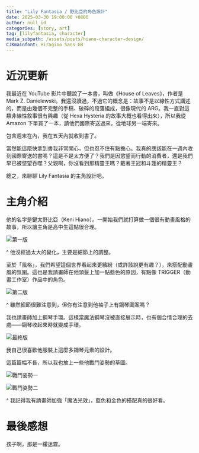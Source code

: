 ```yaml
---
title: "Lily Fantasia / 野比亞的角色設計"
date: 2025-03-30 19:00:00 +0800
author: null_id
categories: [story, art]
tag: [lilyfantasia, character]
media_subpath: /assets/posts/hiano-character-design/
CJKmainfont: Hiragino Sans GB
---
```


# 近況更新
我最近在 YouTube 影片中聽說了一本書，叫做《House of Leaves》，作者是 Mark Z. Danielewski。我還沒讀過，不過它的概念是：故事不是以線性方式講述的，而是由幾個不完整的手稿、破碎的段落組成，很像現代的 ARG。我一直對這類非線性敘事很有興趣（從 Hexa Hysteria 的故事大概也看得出來），所以我從 Amazon 下單買了一本，請他們國際寄送過來，從地球另一端寄來。

包含週末在內，我在五天內就收到書了。

當然能這麼快拿到書我非常開心，但也忍不住有點擔心。我真的應該能在一週內收到國際寄送的書嗎？這是不是太方便了？我們是因慾望而行動的消費者，還是我們早已被慾望吞噬？父親啊，你沒看到那精靈王嗎？戴著王冠和斗篷的精靈王？

總之，來聊聊 Lily Fantasia 的主角設計吧。

# 主角介紹
他的名字是鍵太野比亞（Keni Hiano）。一開始我們就打算做一個很有動畫風格的故事，所以讓主角是高中生這點很合理。

![第一版](1.png)

^ 他沒經過太大的變化，主要是細節上的調整。

至於「風格」，我們希望這個世界看起來更繽紛（或許該說更有趣？），來搭配動畫風的氛圍。這也是我請畫師在他頭髮上加一點藍色的原因，有點像 TRIGGER（動畫工作室）作品中的角色。

![第二版](2.png)

^ 雖然細節很難注意到，但你有注意到他袖子上有鋼琴圖案嗎？

我也請畫師加上鋼琴手環。這樣當魔法鋼琴沒被直接展示時，也有個合情合理的去處——鋼琴收起來時就變成手環。

![最終版](final.png)

我自己很喜歡他服裝上這麼多鋼琴元素的設計。

這篇篇幅不長，所以我也放上一些他戰鬥姿勢的草圖。

![戰鬥姿勢一](battle_1.jpg)

![戰鬥姿勢二](battle_2.jpg)

^ 我記得我有請畫師加強「魔法光效」，藍色和金色的搭配真的很好看。

# 最後感想
孩子啊，那是一縷迷霧。